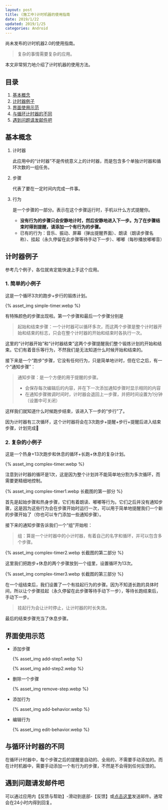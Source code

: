 ```yaml
---
layout: post
title: (施工中)计时机器的使用指南
date: 2019/1/22
updated: 2019/1/25
categories: Android
---
```


尚未发布的计时机器2.0的使用指南。

> 复杂的事情需要复杂的应用。

本文非常努力地介绍了计时机器的使用方法。

<!--more-->

## 目录

1. [基本概念](#基本概念)
1. [计时器例子](#计时器例子)
1. [界面使用示范](#界面使用示范)
1. [与循环计时器的不同](#与循环计时器的不同)
1. [遇到问题请发邮件吧](#遇到问题请发邮件吧)

## 基本概念

1. 计时器

    此应用中的“计时器”不是传统意义上的计时器，而是包含多个单独计时器和循环次数的一组任务。

1. 步骤

    代表了要在一定时间内完成一件事。

1. 行为

    是一个步骤的一部分。表示在这个步骤运行时，手机以什么方式提醒你。

    - **没有行为的步骤只会安静地计时，然后安静地进入下一步。为了在步骤结束时得到提醒，请添加一个有行为的步骤。**
    - 已有的行为：音乐、振动、屏幕（弹出提醒界面）、朗读（朗读步骤名称）、挂起（永久停留在此步骤等待手动下一步）、嘟嘟（每秒播放嘟嘟音）

## 计时器例子

参考几个例子，各位就肯定能快速上手这个应用。

### 1. 简单的小例子

这是一个循环3次的跑步+步行的锻炼计划。

{% asset_img simple-timer.webp %}

有特殊颜色的步骤出现啦。第一个步骤和最后一个步骤分别是

> 起始和结束步骤：一个计时器可以循环多次，而这两个步骤是整个计时器开始和结束的标志，只会在整个计时器的开始和结束时各执行一次。

这里的“计时器开始”和“计时器结束”这两个步骤提醒我们整个锻炼计划的开始和结束。它们有着音乐等行为，不然我们是无法知道什么时候开始和结束的。

接下来是一个“跑步”步骤，它没有任何行为，只是简单地计时，但在它之后，有一个“通知步骤”：

> 通知步骤：是一个方便的用于提醒的步骤。
> - 会保存每次编辑后的内容，并在下一次添加通知步骤时显示相同的内容
> - 在通知步骤微调时间时，计时器会退回上一步骤，并把时间设置为1分钟（设置中可关闭）

这样我们就知道什么时候跑步结束，该进入下一步的“步行”了。

因为计时器有三次循环，这个计时器将会在3次跑步+提醒+步行+提醒后进入结束步骤，计划完成🎉

### 2. 复杂的小例子

这是一个热身+13次跑步和休息的循环+长跑+休息的复杂计划。

{% asset_img complex-timer.webp %}

注意到计时器的循环是1次，这是因为整个计划并不能简单地分割为多次循环，而需要更精细地控制。

{% asset_img complex-timer1.webp 长截图的第一部分 %}

首先是起始步骤和热身步骤，它们有着朗读、嘟嘟等行为。它们之后并没有通知步骤，这是因为这些行为会在步骤开始时运行一次，可以用于简单地提醒我们一个新的步骤开始了（你也可以专门添加一些通知步骤）。

接下来的通知步骤告诉我们一个“组"开始啦：

> 组：算是一个计时器中的小计时器，有着自己的名字和循环，并可以包含多个步骤。

{% asset_img complex-timer2.webp 长截图的第二部分 %}

这里我们把跑步+休息的两个步骤放到一个组里，设置循环为13次。

{% asset_img complex-timer3.webp 长截图的第三部分 %}

在一个组结束后，我们设置了一个有挂起行为的步骤。因为不知道长跑的具体时间，所以让个步骤挂起（永久停留在此步骤等待手动下一步），等待长跑结束后，手动下一步。

> 挂起行为会让计时停止，让计时器的时长失效。

最后的结束步骤充当了休息步骤。

## 界面使用示范

- 添加步骤

    {% asset_img add-step1.webp %}

    {% asset_img add-step2.webp %}

- 删除一个步骤

    {% asset_img remove-step.webp %}

- 添加行为

    {% asset_img add-behavior.webp %}

- 编辑行为

    {% asset_img edit-behavior.webp %}

## 与循环计时器的不同

在循环计时器中，每个步骤之后的提醒是自动的、全局的，不需要手动添加的。而在计时机器中，需要手动添加一个有行为的步骤，不然是不会得到任何反馈的。

## 遇到问题请发邮件吧

可以通过应用内【反馈与帮助】-滑动到底部-【反馈】或[点击这里](mailto:ligrsidfd@gmail.com)发送邮件。通常会在24小时内得到回复。
